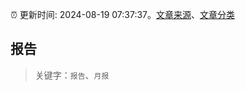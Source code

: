 :alarm_clock: 更新时间: 2024-08-19 07:37:37。[文章来源](/README.md)、[文章分类](/TAGS.md)

## 报告


> 关键字：`报告`、`月报`



